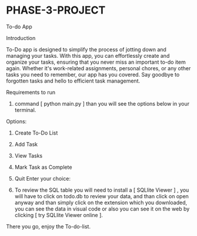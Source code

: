 # PHASE-3-PROJECT

To-do App

Introduction

To-Do app is designed to simplify the process of jotting down and managing your tasks. With this app, you can effortlessly create and organize your tasks, ensuring that you never miss an important to-do item again. Whether it's work-related assignments, personal chores, or any other tasks you need to remember, our app has you covered. Say goodbye to forgotten tasks and hello to efficient task management.


Requirements to run

1. command [ python main.py ] than you will see the options below in your terminal.

Options:
1. Create To-Do List
2. Add Task
3. View Tasks
4. Mark Task as Complete
5. Quit
Enter your choice: 


2. To review the SQL table you will need to install a [ SQLlite Viewer ] , you will have to click on todo.db to review your data, and than click on open anyway and than simply click on the extension which you downloaded, you can see the data in visual code or also you can see it on the web by clicking [ try SQLlite Viewer online ]. 

There you go, enjoy the To-do-list.


